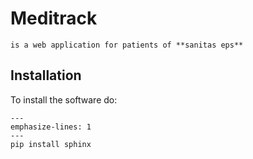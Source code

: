 # Meditrack

```{NOTE}
is a web application for patients of **sanitas eps** 
```

## Installation

To install the software do:

```{code-block}
---
emphasize-lines: 1
---
pip install sphinx
```